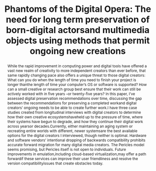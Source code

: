 ---
abstract: 'While  the  rapid  improvement  in  computing  power  and digital  tools  have  offered  a  vast  new  realm  of  creativity  to
  more  independent  creators  than  ever  before,  that  same rapidly  changing  pace  also  offers  a  unique  threat  to  those
  digital  creators:  What  can  you  do  when  the  length  of  time you need to
  finish your project is longer thanthe length of time your computer’s OS or software
  is supported? How can a small creative or research group best ensure that their
  work  can  still  be  actively  worked  with  in  five years –or twenty-five years?
  In     this    paper, I’ve assessed     digital     preservation recommendations  over  time,  discussing  the  gap  between
  the recommendations for preserving a completed workand digital creators’ ongoing
  needs to  be  able  to  create  further work.I  have  three  case  studies  created  from  longitudinal
  interviews with digital creators to determine how their own creative  ecosystemshaveheld  up  to  the  pressure  of  time,
  where  their  systems  have  begun  to  degrade,  and  how  they continue their
  digital work across yearsor decades.Currently, either maintaining an aging system
  or recreating entire  worlds with  different,  newer  systemsare  the  best available  options  for  the  digital  creators  I  interviewed,
  though neither is optimal. Hardware and software vendors’ intentional  dropping  of  backwards  compatibility  prohibits
  accurate forward migration for many digital media creators. The  Pericles  model  seems  promising,  but  Pericles  itself  is
  not open to individuals. Future improvements in emulation,including   cloud-based   virtualization,may   offer   a   path
  forwardif these services can improve their user friendliness and  resolve the  version  compatibilityissues  that  create
  obstacles today.'
creators:
- Dena Strong
date: null
document_url: https://services.phaidra.univie.ac.at/api/object/o:931076/download
grand_parent: iPRES
institutions: []
keywords:
- kyoto
landing_page_url: https://phaidra.univie.ac.at/o:931076
language: eng
layout: publication
license: CC BY-SA 4.0 International
notes_url: null
parent: iPRES 2017
publication_type: paper
size: 319466
slides_url: null
source_name: iPRES
stream_url: null
title: 'Phantoms of the Digital Opera: The need for long term preservation of born-digital
  actorsand multimedia objects using methods that permit ongoing new creations'
year: 2017
---